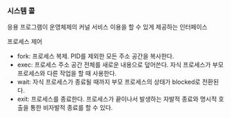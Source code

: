 ### 시스템 콜

응용 프로그램이 운영체제의 커널 서비스 이용을 할 수 있게 제공하는 인터페이스

프로세스 제어

- fork: 프로세스 복제. PID를 제외한 모든 주소 공간을 복사한다.
- exec: 프로세스 주소 공간 전체를 새로운 내용으로 덮어쓴다. 자식 프로세스가 부모 프로세스와 다른 작업을 할 때 사용한다.
- wait: 자식 프로세스가 종료될 때까지 부모 프로세스의 상태가 blocked로 전환된다.
- exit: 프로세스를 종료한다. 프로세스가 끝이나서 발생하는 자발적 종료와 명시적 호출을 통한 비자발적 종료를 할 수 있다.
